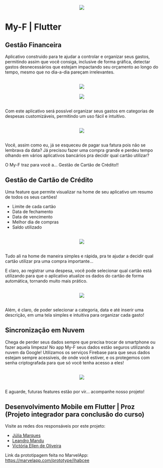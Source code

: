 <div align="center">
  <img src="https://user-images.githubusercontent.com/25371759/219663242-2b5d5f06-45e1-40c9-8c79-26869cd43208.jpg">
</div>

# My-F | Flutter

## Gestão Financeira

Aplicativo construido para te ajudar a controlar e organizar seus gastos, permitindo assim que você consiga, inclusive de forma gráfica, detectar gastos desnecessários que estejam impactando seu orçamento ao longo do tempo, mesmo que no dia-a-dia pareçam irrelevantes.

<br/>
<div align="center">
  <img align="center" src="https://user-images.githubusercontent.com/25371759/219668449-200660bd-fa26-4af9-a98d-3ac2dee17560.png">
</div>
<br/>
<div align="center">
  <img src="https://user-images.githubusercontent.com/25371759/219669064-0a632f28-a281-40e9-84a7-fe02e419fbaf.png">  
</div>
<br/>

Com este aplicativo será possível organizar seus gastos em categorias de despesas customizáveis, permitindo um uso fácil e intuitivo.

<br/>
<div align="center">
  <img src="https://user-images.githubusercontent.com/25371759/219669920-5ec73383-b1db-476d-95f7-059f85bf1df7.png">  
</div>
<br/>

Você, assim como eu, já se esqueceu de pagar sua fatura pois não se lembrava da data?
Já precisou fazer uma compra grande e perdeu tempo olhando em vários aplicativos bancários pra decidir qual cartão utilizar?

O My-F traz para você a... Gestão de Cartão de Crédito!!

## Gestão de Cartão de Crédito

Uma feature que permite visualizar na home de seu aplicativo um resumo de todos os seus cartões!
- Limite de cada cartão
- Data de fechamento
- Data de vencimento
- Melhor dia de compras
- Saldo utilizado

<br/>
<div align="center">
  <img src="https://user-images.githubusercontent.com/25371759/219670858-57b925ea-9764-4202-be71-07243b75c005.png">  
</div>
<br/>

Tudo ali na home de maneira simples e rápida, pra te ajudar a decidir qual cartão utilizar pra uma compra importante...

E claro, ao registrar uma despesa, você pode selecionar qual cartão está utilizando para que o aplicativo atualize os dados do cartão de forma automática, tornando muito mais prático. 

<br/>
<div align="center">
  <img src="https://user-images.githubusercontent.com/25371759/219671543-ea314145-f54d-4ef4-a653-95d132f61cf0.png">  
</div>
<br/>

Além, é claro, de poder selecionar a categoria, data e até inserir uma descrição, em uma tela simples e intuitiva para organizar cada gasto!

## Sincronização em Nuvem

Chega de perder seus dados sempre que precisa trocar de smartphone ou fazer aquela limpeza!
No app My-F seus dados estão seguros utilizando a nuvem da Google!
Utilizamos os serviços Firebase para que seus dados estejam sempre acessíveis, de onde você estiver,
e os protegemos com senha criptografada para que só você tenha acesso a eles!

<br/>
<div align="center">
  <img src="https://user-images.githubusercontent.com/25371759/219671874-3692a926-8027-4833-9a51-6ec7e4351ff2.png">  
</div>
<br/>

E aguarde, futuras features estão por vir... acompanhe nosso projeto!

##  Desenvolvimento Mobile em Flutter | Proz (Projeto integrador para conclusão do curso)

Visite as redes dos responsáveis por este projeto:

- [Júlia Marques](https://www.linkedin.com/in/marques-julia/)
- [Leandro Mandu](https://www.linkedin.com/in/leandro-mandu/)
- [Victória Ellen de Oliveira](https://www.linkedin.com/in/victoriaellen/)

Link da prototipagem feita no MarvelApp: https://marvelapp.com/prototype/ihabcee
